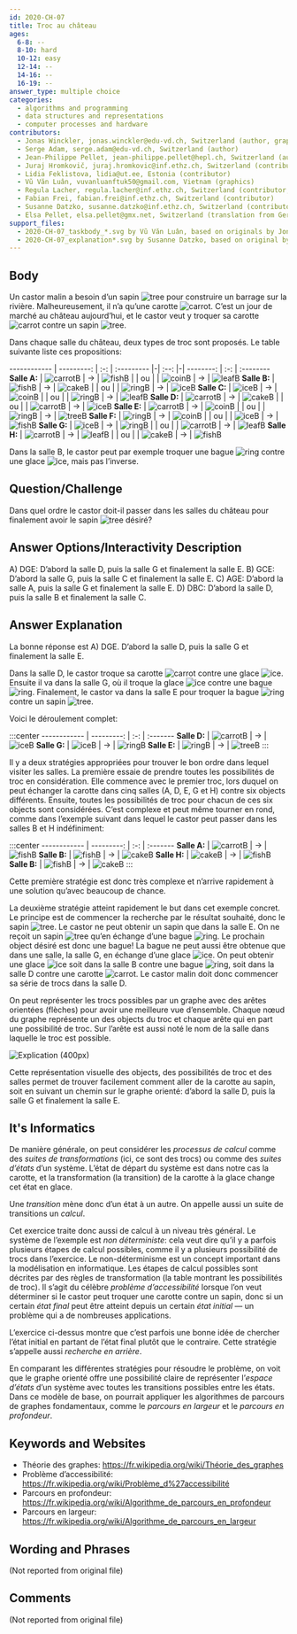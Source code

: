 ```yaml
---
id: 2020-CH-07
title: Troc au château
ages:
  6-8: --
  8-10: hard
  10-12: easy
  12-14: --
  14-16: --
  16-19: --
answer_type: multiple choice
categories:
  - algorithms and programming
  - data structures and representations
  - computer processes and hardware
contributors:
  - Jonas Winckler, jonas.winckler@edu-vd.ch, Switzerland (author, graphics)
  - Serge Adam, serge.adam@edu-vd.ch, Switzerland (author)
  - Jean-Philippe Pellet, jean-philippe.pellet@hepl.ch, Switzerland (author, graphics)
  - Juraj Hromkovič, juraj.hromkovic@inf.ethz.ch, Switzerland (contributor)
  - Lidia Feklistova, lidia@ut.ee, Estonia (contributor)
  - Vũ Văn Luân, vuvanluanftuk50@gmail.com, Vietnam (graphics)
  - Regula Lacher, regula.lacher@inf.ethz.ch, Switzerland (contributor, translation from English into German)
  - Fabian Frei, fabian.frei@inf.ethz.ch, Switzerland (contributor)
  - Susanne Datzko, susanne.datzko@inf.ethz.ch, Switzerland (contributor, graphics)
  - Elsa Pellet, elsa.pellet@gmx.net, Switzerland (translation from German into French)
support_files:
  - 2020-CH-07_taskbody_*.svg by Vũ Văn Luân, based on originals by Jonas Winckler
  - 2020-CH-07_explanation*.svg by Susanne Datzko, based on original by Jean-Philippe Pellet
---
```



[cake]:   graphics/2020-CH-07_taskbody_cake.svg   "gâteau (15px)"
[carrot]: graphics/2020-CH-07_taskbody_carrot.svg "carotte (15px)"
[coin]:   graphics/2020-CH-07_taskbody_coin.svg   "pièce de monnaie (16px)"
[fish]:   graphics/2020-CH-07_taskbody_fish.svg   "poisson (19px)"
[ice]:    graphics/2020-CH-07_taskbody_ice.svg    "glace (11px)"
[leaf]:   graphics/2020-CH-07_taskbody_leaf.svg   "feuille (17px)"
[ring]:   graphics/2020-CH-07_taskbody_ring.svg   "bague (15px)"
[tree]:   graphics/2020-CH-07_taskbody_tree.svg   "sapin (15px)"
[cakeB]:   graphics/2020-CH-07_taskbody_cake.svg   "gâteau (30px)"
[carrotB]: graphics/2020-CH-07_taskbody_carrot.svg "carotte (30px)"
[coinB]:   graphics/2020-CH-07_taskbody_coin.svg   "pièce de monnaie (33px)"
[fishB]:   graphics/2020-CH-07_taskbody_fish.svg   "poisson (39px)"
[iceB]:    graphics/2020-CH-07_taskbody_ice.svg    "glace (20px)"
[leafB]:   graphics/2020-CH-07_taskbody_leaf.svg   "feuille (34px)"
[ringB]:   graphics/2020-CH-07_taskbody_ring.svg   "bague (30px)"
[treeB]:   graphics/2020-CH-07_taskbody_tree.svg   "sapin (31px)"

## Body

Un castor malin a besoin d’un sapin ![tree] pour construire un barrage sur la rivière. Malheureusement, il n’a qu’une carotte ![carrot]. C’est un jour de marché au château aujourd’hui, et le castor veut y troquer sa carotte ![carrot] contre un sapin ![tree].


Dans chaque salle du château, deux types de troc sont proposés. Le table suivante liste ces propositions:


------------ | ---------: | :-: | :--------- |-| :--: |-|  --------: | :-: | :--------
**Salle A:** | ![carrotB] |  →  | ![fishB]   | |  ou  | | ![coinB]   |  →  | ![leafB] 
**Salle B:** | ![fishB]   |  →  | ![cakeB]   | |  ou  | | ![ringB]   |  →  | ![iceB]
**Salle C:** | ![iceB]    |  →  | ![coinB]   | |  ou  | | ![ringB]   |  →  | ![leafB] 
**Salle D:** | ![carrotB] |  →  | ![cakeB]   | |  ou  | | ![carrotB] |  →  | ![iceB] 
**Salle E:** | ![carrotB] |  →  | ![coinB]   | |  ou  | | ![ringB]   |  →  | ![treeB] 
**Salle F:** | ![ringB]   |  →  | ![coinB]   | |  ou  | | ![iceB]    |  →  | ![fishB] 
**Salle G:** | ![iceB]    |  →  | ![ringB]   | |  ou  | | ![carrotB] |  →  | ![leafB] 
**Salle H:** | ![carrotB] |  →  | ![leafB]   | |  ou  | | ![cakeB]   |  →  | ![fishB] 


Dans la salle B, le castor peut par exemple troquer une bague ![ring] contre une glace ![ice], mais pas l’inverse.


## Question/Challenge

Dans quel ordre le castor doit-il passer dans les salles du château pour finalement avoir le sapin ![tree] désiré?


## Answer Options/Interactivity Description


 A)  DGE: D’abord la salle D, puis la salle G et finalement la salle E.
 B)  GCE: D’abord la salle G, puis la salle C et finalement la salle E.
 C)  AGE: D’abord la salle A, puis la salle G et finalement la salle E.
 D)  DBC: D’abord la salle D, puis la salle B et finalement la salle C.


## Answer Explanation

La bonne réponse est A) DGE. D’abord la salle D, puis la salle G et finalement la salle E.

Dans la salle D, le castor troque sa carotte ![carrot] contre une glace ![ice]. Ensuite il va dans la salle G, où il troque la glace ![ice] contre une bague ![ring]. Finalement, le castor va dans la salle E pour troquer la bague ![ring] contre un sapin ![tree].

Voici le déroulement complet:

:::center
------------ | ---------: | :-: | :-------
**Salle D:** | ![carrotB] |  →  | ![iceB]
**Salle G:** | ![iceB]    |  →  | ![ringB]
**Salle E:** | ![ringB]   |  →  | ![treeB]
:::

Il y a deux stratégies appropriées pour trouver le bon ordre dans lequel visiter les salles. La première essaie de prendre toutes les possibilités de troc en considération. Elle commence avec le premier troc, lors duquel on peut échanger la carotte dans cinq salles (A, D, E, G et H) contre six objects différents. Ensuite, toutes les possibilités de troc pour chacun de ces six objects sont considérées. C’est complexe et peut même tourner en rond, comme dans l’exemple suivant dans lequel le castor peut passer dans les salles B et H indéfiniment:

:::center
------------ | ---------: | :-: | :-------
**Salle A:** | ![carrotB] |  →  | ![fishB]
**Salle B:** | ![fishB]   |  →  | ![cakeB]
**Salle H:** | ![cakeB]   |  →  | ![fishB]
**Salle B:** | ![fishB]   |  →  | ![cakeB]
:::

Cette première stratégie est donc très complexe et n’arrive rapidement à une solution qu’avec beaucoup de chance.

La deuxième stratégie atteint rapidement le but dans cet exemple concret. Le principe est de commencer la recherche par le résultat souhaité, donc le sapin ![tree]. Le castor ne peut obtenir un sapin que dans la salle E. On ne reçoit un sapin ![tree] qu’en échange d’une bague ![ring]. Le prochain object désiré est donc une bague! La bague ne peut aussi être obtenue que dans une salle, la salle G, en échange d’une glace ![ice]. On peut obtenir une glace  ![ice] soit dans la salle B contre une bague ![ring], soit dans la salle D contre une carotte ![carrot]. Le castor malin doit donc commencer sa série de trocs dans la salle D.

On peut représenter les trocs possibles par un graphe avec des arêtes orientées (flèches) pour avoir une meilleure vue d’ensemble. Chaque nœud du graphe représente un des objects du troc et chaque arête qui en part une possibilité de troc. Sur l’arête est aussi noté le nom de la salle dans laquelle le troc est possible.

![](graphics/2020-CH-07_explanation-compatible.svg "Explication (400px)")

Cette représentation visuelle des objects, des possibilités de troc et des salles permet de trouver facilement comment aller de la carotte au sapin, soit en suivant un chemin sur le graphe orienté: d’abord la salle D, puis la salle G et finalement la salle E.


## It's Informatics

De manière générale, on peut considérer les _processus de calcul_ comme des _suites de transformations_ (ici, ce sont des trocs) ou comme des _suites d’états_ d’un système. L’état de départ du système est dans notre cas la carotte, et la transformation (la transition) de la carotte à la glace change cet état en glace.

Une _transition_ mène donc d’un état à un autre. On appelle aussi un suite de transitions un _calcul_.

Cet exercice traite donc aussi de calcul à un niveau très général. Le système de l’exemple est _non déterministe_: cela veut dire qu’il y a parfois plusieurs étapes de calcul possibles, comme il y a plusieurs possibilité de trocs dans l’exercice. Le non-déterminisme est un concept important dans la modélisation en informatique. Les étapes de calcul possibles sont décrites par des règles de transformation (la table montrant les possibilités de troc). Il s’agit du célèbre _problème d’accessibilité_ lorsque l’on veut déterminer si le castor peut troquer une carotte contre un sapin, donc si un certain _état final_ peut être atteint depuis un certain _état initial_ — un problème qui a de nombreuses applications.

L’exercice ci-dessus montre que c’est parfois une bonne idée de chercher l’état initial en partant de l’état final plutôt que le contraire. Cette stratégie s’appelle aussi _recherche en arrière_.

En comparant les différentes stratégies pour résoudre le problème, on voit que le graphe orienté offre une possibilité claire de représenter l’_espace d’états_ d’un système avec toutes les transitions possibles entre les états. Dans ce modèle de base, on pourrait appliquer les algorithmes de parcours de graphes fondamentaux, comme le _parcours en largeur_ et le _parcours en profondeur_.


## Keywords and Websites

 - Théorie des graphes: https://fr.wikipedia.org/wiki/Théorie_des_graphes
 - Problème d’accessibilité: https://fr.wikipedia.org/wiki/Problème_d%27accessibilité
 - Parcours en profondeur: https://fr.wikipedia.org/wiki/Algorithme_de_parcours_en_profondeur
 - Parcours en largeur: https://fr.wikipedia.org/wiki/Algorithme_de_parcours_en_largeur


## Wording and Phrases

(Not reported from original file)


## Comments

(Not reported from original file)
